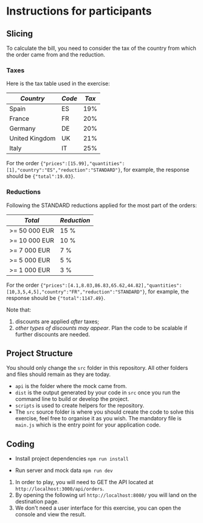 # Instructions for participants

## Slicing

To calculate the bill, you need to consider the tax of the country from which the order came from
and the reduction.

### Taxes

Here is the tax table used in the exercise:

| _Country_      | _Code_ | _Tax_ |
| -------------- | ------ | ----- |
| Spain          | ES     | 19%   |
| France         | FR     | 20%   |
| Germany        | DE     | 20%   |
| United Kingdom | UK     | 21%   |
| Italy          | IT     | 25%   |

For the order `{"prices":[15.99],"quantities":[1],"country":"ES","reduction":"STANDARD"}`, for
example, the response should be `{"total":19.03}`.

### Reductions

Following the STANDARD reductions applied for the most part of the orders:

| _Total_       | _Reduction_ |
| ------------- | ----------- |
| >= 50 000 EUR | 15 %        |
| >= 10 000 EUR | 10 %        |
| >= 7 000 EUR  | 7 %         |
| >= 5 000 EUR  | 5 %         |
| >= 1 000 EUR  | 3 %         |

For the order
`{"prices":[4.1,8.03,86.83,65.62,44.82],"quantities":[10,3,5,4,5],"country":"FR","reduction":"STANDARD"}`,
for example, the response should be `{"total":1147.49}`.

Note that:

1. discounts are applied _after_ taxes;
2. _other types of discounts may appear_. Plan the code to be scalable if further discounts are
   needed.

## Project Structure

You should only change the `src` folder in this repository. All other folders and files should
remain as they are today.

-   `api` is the folder where the mock came from.
-   `dist` is the output generated by your code in `src` once you run the command line to build or
    develop the project.
-   `scripts` is used to create helpers for the repository.
-   The `src` source folder is where you should create the code to solve this exercise, feel free to
    organise it as you wish. The mandatory file is `main.js` which is the entry point for your
    application code.

## Coding

-   Install project dependencies `npm run install`

-   Run server and mock data `npm run dev`

1. In order to play, you will need to GET the API located at `http://localhost:3000/api/orders`.
2. By opening the following url `http://localhost:8080/` you will land on the destination page.
3. We don't need a user interface for this exercise, you can open the console and view the result.
